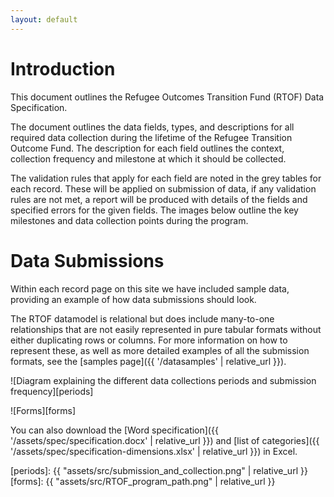 ```yaml
---
layout: default
---
```

# Introduction

This document outlines the Refugee Outcomes Transition Fund (RTOF) Data Specification.

The document outlines the data fields, types, and descriptions for all required data collection during the lifetime of the Refugee Transition Outcome Fund. The description for each field outlines the context, collection frequency and milestone at which it should be collected.

The validation rules that apply for each field are noted in the grey tables for each record. These will be applied on submission of data, if any validation rules are not met, a report will be produced with details of the fields and specified errors for the given fields.  The images below outline the key milestones and data collection points during the program.

# Data Submissions

Within each record page on this site we have included sample data, providing an example of how data submissions 
should look. 

The RTOF datamodel is relational but does include many-to-one relationships that are not easily represented 
in pure tabular formats without either duplicating rows or columns. For more information on how to represent 
these, as well as more detailed examples of all the submission formats, see the 
[samples page]({{ '/datasamples' | relative_url }}).

![Diagram explaining the different data collections periods and submission frequency][periods]

![Forms][forms]

You can also download the [Word specification]({{ '/assets/spec/specification.docx' | relative_url }}) and
[list of categories]({{ '/assets/spec/specification-dimensions.xlsx' | relative_url }}) in Excel.

[periods]: {{ "assets/src/submission_and_collection.png" | relative_url }}
[forms]: {{ "assets/src/RTOF_program_path.png" | relative_url }}